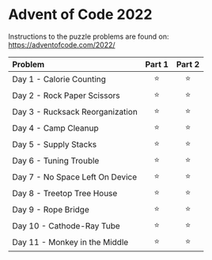 # Advent of Code 2022

Instructions to the puzzle problems are found on: https://adventofcode.com/2022/

| **Problem**                      | Part 1 | Part 2 |
|:---------------------------------|:------:|:------:|
| Day  1 - Calorie Counting        | :star: | :star: |
| Day  2 - Rock Paper Scissors     | :star: | :star: |
| Day  3 - Rucksack Reorganization | :star: | :star: |
| Day  4 - Camp Cleanup            | :star: | :star: |
| Day  5 - Supply Stacks           | :star: | :star: |
| Day  6 - Tuning Trouble          | :star: | :star: |
| Day  7 - No Space Left On Device | :star: | :star: |
| Day  8 - Treetop Tree House      | :star: | :star: |
| Day  9 - Rope Bridge             | :star: | :star: |
| Day 10 - Cathode-Ray Tube        | :star: | :star: |
| Day 11 - Monkey in the Middle    | :star: | :star: |